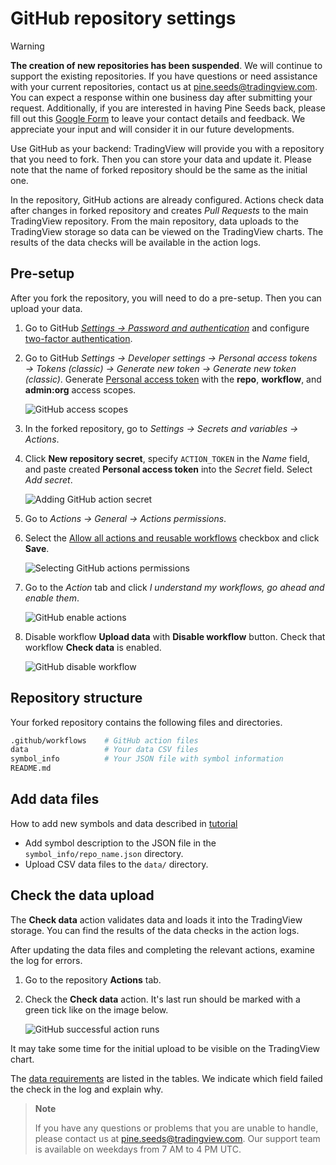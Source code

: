 [gh_docs_2fa]: https://docs.github.com/en/authentication/securing-your-account-with-two-factor-authentication-2fa/configuring-two-factor-authentication
[gh_docs_pat]: https://docs.github.com/en/authentication/keeping-your-account-and-data-secure/creating-a-personal-access-token
[gh_security]: https://github.com/settings/security
[gh_docs_actions]: https://docs.github.com/en/enterprise-cloud@latest/organizations/managing-organization-settings/disabling-or-limiting-github-actions-for-your-organization#allowing-select-actions-and-reusable-workflows-to-run
[data]: /data.md

# GitHub repository settings

> [!WARNING]
> __The creation of new repositories has been suspended__. We will continue to support the existing repositories. If you have questions or need assistance with your current repositories, contact us at
> pine.seeds@tradingview.com. You can expect a response within one business day after submitting your request. Additionally, if you are interested in having Pine Seeds back, please fill out this [Google Form](https://docs.google.com/forms/d/e/1FAIpQLSd8j8TOPLwaaPOBuF8a_P_QIYMrIGMbiInYo9iXazUqioM25Q/viewform?usp=sf_link) to leave your contact details and feedback. We appreciate your input and will consider it in our future developments.

Use GitHub as your backend: TradingView will provide you with a repository that you need to fork.
Then you can store your data and update it. Please note that the name of forked repository should be the same as the initial one.

In the repository, GitHub actions are already configured.
Actions check data after changes in forked repository and creates _Pull Requests_ to the main TradingView repository.
From the main repository, data uploads to the TradingView storage so data can be viewed on the TradingView charts.
The results of the data checks will be available in the action logs.

## Pre-setup

After you fork the repository, you will need to do a pre-setup. Then you can upload your data.

1. Go to GitHub [_Settings → Password and authentication_][gh_security] and configure [two-factor authentication][gh_docs_2fa].
2. Go to GitHub _Settings → Developer settings → Personal access tokens → Tokens (classic) → Generate new token → Generate new token (classic)_. Generate [Personal access token][gh_docs_pat] with the __repo__, __workflow__, and __admin:org__ access scopes.

    ![GitHub access scopes](/images/github_access_scopes.png)

3. In the forked repository, go to _Settings → Secrets and variables → Actions_.
4. Click __New repository secret__, specify `ACTION_TOKEN` in the _Name_ field, and paste created __Personal access token__ into the _Secret_ field. Select _Add secret_.

    ![Adding GitHub action secret](/images/github_new_action_secret.png)

5. Go to _Actions → General → Actions permissions_.
6. Select the [Allow all actions and reusable workflows][gh_docs_actions] checkbox and click __Save__.

    ![Selecting GitHub actions permissions](/images/github_actions_permissions.png)

7. Go to the _Action_ tab and click _I understand my workflows, go ahead and enable them_.

    ![GitHub enable actions](/images/github_actions_workflows.png)

8. Disable workflow __Upload data__ with __Disable workflow__ button. Check that workflow __Check data__ is enabled.

    ![GitHub disable workflow](/images/github_disable_workflow.png)

## Repository structure

Your forked repository contains the following files and directories.

```bash
.github/workflows    # GitHub action files
data                 # Your data CSV files
symbol_info          # Your JSON file with symbol information
README.md
```

## Add data files

How to add new symbols and data described in [tutorial](/data_tutorial.md)

- Add symbol description to the JSON file in the `symbol_info/repo_name.json` directory.
- Upload CSV data files to the `data/` directory.

## Check the data upload

The __Check data__ action validates data and loads it into the TradingView storage.
You can find the results of the data checks in the action logs.

After updating the data files and completing the relevant actions, examine the log for errors.

1. Go to the repository __Actions__ tab.
2. Check the __Check data__ action. It's last run should be marked with a green tick like on the image below.

    ![GitHub successful action runs](/images/github_ok_action.png)

It may take some time for the initial upload to be visible on the TradingView chart.

The [data requirements][data] are listed in the tables. We indicate which field failed the check in the log and explain why.

> __Note__
>
> If you have any questions or problems that you are unable to handle, please contact us at pine.seeds@tradingview.com.
> Our support team is available on weekdays from 7 AM to 4 PM UTC.

